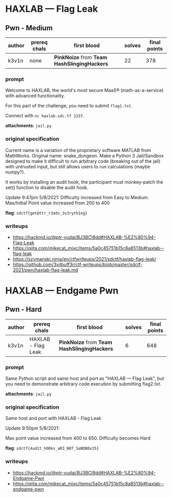 # HAXLAB — Flag Leak
## Pwn - Medium
| author | prereq chals | first blood | solves | final points |
| --- | --- | --- | --- | --- |
| k3v1n | none | **PinkNoize** from **Team HashSlingingHackers** | 22 | 378 |

### prompt
Welcome to HAXLAB, the world's most secure MaaS® (math-as-a-service) with advanced functionality.

For this part of the challenge, you need to submit `flag1.txt`.

Connect with `nc haxlab.sdc.tf 1337`.

**attachments**: `jail.py`
### original specification
Current name is a variation of the proprietary software MATLAB from MathWorks. Original name: snake_dungeon. Make a Python 3 Jail/Sandbox designed to make it difficult to run arbitrary code (breaking out of the jail) with untrusted input, but still allows users to run calculations (maybe numpy?).

It works by installing an audit hook, the participant must monkey-patch the set() function to disable the audit hook.

Update 9:47pm 5/8/2021:
Difficulty increased from Easy to Medium. Max/Initial Point value increased from 200 to 400

**flag**: `sdctf{get@ttr_r3ads_3v3ryth1ng}`
### writeups
- https://hackmd.io/@ptr-yudai/BJ3BCl8dd#HAXLAB-%E2%80%94-Flag-Leak
- https://qiita.com/mikecat_mixc/items/5a0c45751b15c8a8513b#haxlab--flag-leak
- https://szymanski.ninja/en/ctfwriteups/2021/sdctf/haxlab-flag-leak/
- https://github.com/3vilbuff3r/ctf-writeups/blob/master/sdctf-2021/pwn/haxlab-flag-leak.md

# HAXLAB — Endgame Pwn
## Pwn - Hard
| author | prereq chals | first blood | solves | final points |
| --- | --- | --- | --- | --- |
| k3v1n | HAXLAB - Flag Leak | **PinkNoize** from **Team HashSlingingHackers** | 6 | 648 |

### prompt
Same Python script and same host and port as "HAXLAB — Flag Leak", but you need to demonstrate arbitrary code execution by submitting flag2.txt.

**attachments**: `jail.py`
### original specification
Same host and port with HAXLAB - Flag Leak

Update 9:50pm 5/8/2021:

Max point value increased from 400 to 650. Difficulty becomes Hard

**flag**: `sdctf{4ud1t_hO0ks_aR3_N0T_SaNDB0x35}`
### writeups
- https://hackmd.io/@ptr-yudai/BJ3BCl8dd#HAXLAB-%E2%80%94-Endgame-Pwn
- https://qiita.com/mikecat_mixc/items/5a0c45751b15c8a8513b#haxlab--endgame-pwn
